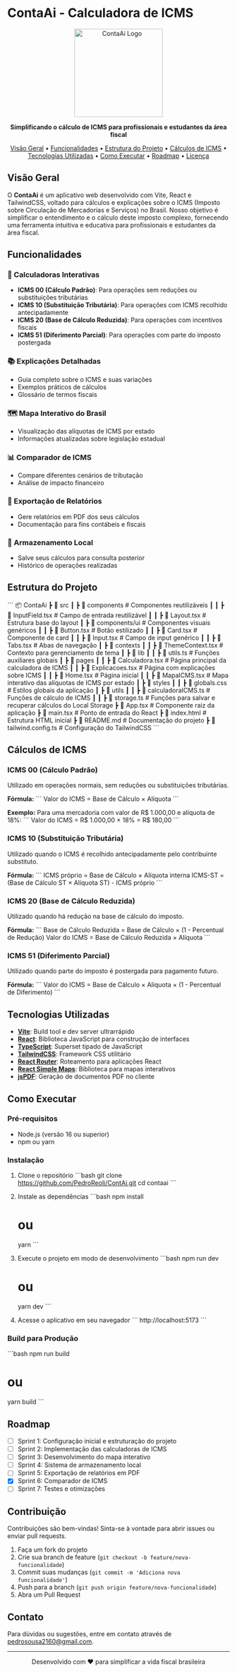 # ContaAi - Calculadora de ICMS

<p align="center">
  <img src="https://placeholder.svg?height=200&width=200" alt="ContaAi Logo" width="200" height="200">
</p>

<p align="center">
  <strong>Simplificando o cálculo de ICMS para profissionais e estudantes da área fiscal</strong>
</p>

<p align="center">
  <a href="#visão-geral">Visão Geral</a> •
  <a href="#funcionalidades">Funcionalidades</a> •
  <a href="#estrutura-do-projeto">Estrutura do Projeto</a> •
  <a href="#cálculos-de-icms">Cálculos de ICMS</a> •
  <a href="#tecnologias-utilizadas">Tecnologias Utilizadas</a> •
  <a href="#como-executar">Como Executar</a> •
  <a href="#roadmap">Roadmap</a> •
  <a href="#licença">Licença</a>
</p>

## Visão Geral

O **ContaAi** é um aplicativo web desenvolvido com Vite, React e TailwindCSS, voltado para cálculos e explicações sobre o ICMS (Imposto sobre Circulação de Mercadorias e Serviços) no Brasil. Nosso objetivo é simplificar o entendimento e o cálculo deste imposto complexo, fornecendo uma ferramenta intuitiva e educativa para profissionais e estudantes da área fiscal.

## Funcionalidades

### 🧮 Calculadoras Interativas
- **ICMS 00 (Cálculo Padrão)**: Para operações sem reduções ou substituições tributárias
- **ICMS 10 (Substituição Tributária)**: Para operações com ICMS recolhido antecipadamente
- **ICMS 20 (Base de Cálculo Reduzida)**: Para operações com incentivos fiscais
- **ICMS 51 (Diferimento Parcial)**: Para operações com parte do imposto postergada

### 📚 Explicações Detalhadas
- Guia completo sobre o ICMS e suas variações
- Exemplos práticos de cálculos
- Glossário de termos fiscais

### 🗺️ Mapa Interativo do Brasil
- Visualização das alíquotas de ICMS por estado
- Informações atualizadas sobre legislação estadual

### 📊 Comparador de ICMS
- Compare diferentes cenários de tributação
- Análise de impacto financeiro

### 📄 Exportação de Relatórios
- Gere relatórios em PDF dos seus cálculos
- Documentação para fins contábeis e fiscais

### 💾 Armazenamento Local
- Salve seus cálculos para consulta posterior
- Histórico de operações realizadas

## Estrutura do Projeto

\`\`\`
📦 ContaAi
 ┣ 📂 src
 ┃ ┣ 📂 components             # Componentes reutilizáveis
 ┃ ┃ ┣ 📜 InputField.tsx       # Campo de entrada reutilizável
 ┃ ┃ ┣ 📜 Layout.tsx           # Estrutura base do layout
 ┃ ┣ 📂 components/ui          # Componentes visuais genéricos
 ┃ ┃ ┣ 📜 Button.tsx           # Botão estilizado
 ┃ ┃ ┣ 📜 Card.tsx             # Componente de card
 ┃ ┃ ┣ 📜 Input.tsx            # Campo de input genérico
 ┃ ┃ ┣ 📜 Tabs.tsx             # Abas de navegação
 ┃ ┣ 📂 contexts
 ┃ ┃ ┣ 📜 ThemeContext.tsx     # Contexto para gerenciamento de tema
 ┃ ┣ 📂 lib
 ┃ ┃ ┣ 📜 utils.ts             # Funções auxiliares globais
 ┃ ┣ 📂 pages
 ┃ ┃ ┣ 📜 Calculadora.tsx      # Página principal da calculadora de ICMS
 ┃ ┃ ┣ 📜 Explicacoes.tsx      # Página com explicações sobre ICMS
 ┃ ┃ ┣ 📜 Home.tsx             # Página inicial
 ┃ ┃ ┣ 📜 MapaICMS.tsx         # Mapa interativo das alíquotas de ICMS por estado
 ┃ ┣ 📂 styles
 ┃ ┃ ┣ 📜 globals.css          # Estilos globais da aplicação
 ┃ ┣ 📂 utils
 ┃ ┃ ┣ 📜 calculadoraICMS.ts   # Funções de cálculo de ICMS
 ┃ ┃ ┣ 📜 storage.ts           # Funções para salvar e recuperar cálculos do Local Storage
 ┣ 📜 App.tsx                  # Componente raiz da aplicação
 ┣ 📜 main.tsx                 # Ponto de entrada do React
 ┣ 📜 index.html               # Estrutura HTML inicial
 ┣ 📜 README.md                # Documentação do projeto
 ┣ 📜 tailwind.config.ts       # Configuração do TailwindCSS
\`\`\`

## Cálculos de ICMS

### ICMS 00 (Cálculo Padrão)
Utilizado em operações normais, sem reduções ou substituições tributárias.

**Fórmula:**
\`\`\`
Valor do ICMS = Base de Cálculo × Alíquota
\`\`\`

**Exemplo:**
Para uma mercadoria com valor de R$ 1.000,00 e alíquota de 18%:
\`\`\`
Valor do ICMS = R$ 1.000,00 × 18% = R$ 180,00
\`\`\`

### ICMS 10 (Substituição Tributária)
Utilizado quando o ICMS é recolhido antecipadamente pelo contribuinte substituto.

**Fórmula:**
\`\`\`
ICMS próprio = Base de Cálculo × Alíquota interna
ICMS-ST = (Base de Cálculo ST × Alíquota ST) - ICMS próprio
\`\`\`

### ICMS 20 (Base de Cálculo Reduzida)
Utilizado quando há redução na base de cálculo do imposto.

**Fórmula:**
\`\`\`
Base de Cálculo Reduzida = Base de Cálculo × (1 - Percentual de Redução)
Valor do ICMS = Base de Cálculo Reduzida × Alíquota
\`\`\`

### ICMS 51 (Diferimento Parcial)
Utilizado quando parte do imposto é postergada para pagamento futuro.

**Fórmula:**
\`\`\`
Valor do ICMS = Base de Cálculo × Alíquota × (1 - Percentual de Diferimento)
\`\`\`

## Tecnologias Utilizadas

- **[Vite](https://vitejs.dev/)**: Build tool e dev server ultrarrápido
- **[React](https://reactjs.org/)**: Biblioteca JavaScript para construção de interfaces
- **[TypeScript](https://www.typescriptlang.org/)**: Superset tipado de JavaScript
- **[TailwindCSS](https://tailwindcss.com/)**: Framework CSS utilitário
- **[React Router](https://reactrouter.com/)**: Roteamento para aplicações React
- **[React Simple Maps](https://www.react-simple-maps.io/)**: Biblioteca para mapas interativos
- **[jsPDF](https://github.com/MrRio/jsPDF)**: Geração de documentos PDF no cliente

## Como Executar

### Pré-requisitos
- Node.js (versão 16 ou superior)
- npm ou yarn

### Instalação

1. Clone o repositório
   \`\`\`bash
   git clone https://github.com/PedroReoli/ContAi.git
   cd contaai
   \`\`\`

2. Instale as dependências
   \`\`\`bash
   npm install
   # ou
   yarn
   \`\`\`

3. Execute o projeto em modo de desenvolvimento
   \`\`\`bash
   npm run dev
   # ou
   yarn dev
   \`\`\`

4. Acesse o aplicativo em seu navegador
   \`\`\`
   http://localhost:5173
   \`\`\`

### Build para Produção

\`\`\`bash
npm run build
# ou
yarn build
\`\`\`

## Roadmap

- [ ] Sprint 1: Configuração inicial e estruturação do projeto
- [ ] Sprint 2: Implementação das calculadoras de ICMS
- [ ] Sprint 3: Desenvolvimento do mapa interativo
- [ ] Sprint 4: Sistema de armazenamento local
- [ ] Sprint 5: Exportação de relatórios em PDF
- [x] Sprint 6: Comparador de ICMS
- [ ] Sprint 7: Testes e otimizações

## Contribuição

Contribuições são bem-vindas! Sinta-se à vontade para abrir issues ou enviar pull requests.

1. Faça um fork do projeto
2. Crie sua branch de feature (`git checkout -b feature/nova-funcionalidade`)
3. Commit suas mudanças (`git commit -m 'Adiciona nova funcionalidade'`)
4. Push para a branch (`git push origin feature/nova-funcionalidade`)
5. Abra um Pull Request


## Contato

Para dúvidas ou sugestões, entre em contato através de [pedrosousa2160@gmail.com](mailto:pedrosousa2160@gmail.com).

---

<p align="center">
  Desenvolvido com ❤️ para simplificar a vida fiscal brasileira
</p>


